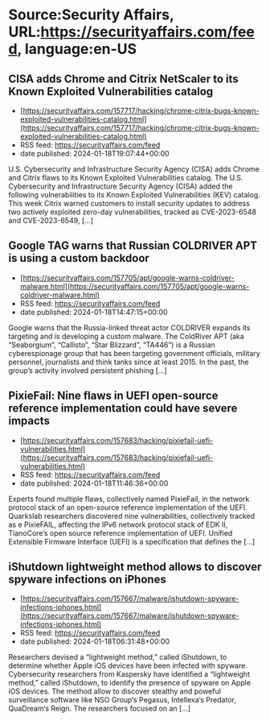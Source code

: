 # Source:Security Affairs, URL:https://securityaffairs.com/feed, language:en-US

## CISA adds Chrome and Citrix NetScaler to its Known Exploited Vulnerabilities catalog
 - [https://securityaffairs.com/157717/hacking/chrome-citrix-bugs-known-exploited-vulnerabilities-catalog.html](https://securityaffairs.com/157717/hacking/chrome-citrix-bugs-known-exploited-vulnerabilities-catalog.html)
 - RSS feed: https://securityaffairs.com/feed
 - date published: 2024-01-18T19:07:44+00:00

U.S. Cybersecurity and Infrastructure Security Agency (CISA) adds Chrome and Citrix flaws to its Known Exploited Vulnerabilities catalog. The U.S. Cybersecurity and Infrastructure Security Agency (CISA) added the following vulnerabilities to its Known Exploited Vulnerabilities (KEV) catalog. This week Citrix warned customers to install security updates to address two actively exploited zero-day vulnerabilities, tracked as CVE-2023-6548 and CVE-2023-6549, [&#8230;]

## Google TAG warns that Russian COLDRIVER APT is using a custom backdoor
 - [https://securityaffairs.com/157705/apt/google-warns-coldriver-malware.html](https://securityaffairs.com/157705/apt/google-warns-coldriver-malware.html)
 - RSS feed: https://securityaffairs.com/feed
 - date published: 2024-01-18T14:47:15+00:00

Google warns that the Russia-linked threat actor COLDRIVER expands its targeting and is developing a custom malware. The ColdRiver APT (aka “Seaborgium“, &#8220;Callisto&#8221;, “Star Blizzard”, “TA446”) is a Russian cyberespionage group that has been targeting government officials, military personnel,&#160;journalists and think tanks since at least 2015. In the past, the group’s activity involved persistent phishing [&#8230;]

## PixieFail: Nine flaws in UEFI open-source reference implementation could have severe impacts
 - [https://securityaffairs.com/157683/hacking/pixiefail-uefi-vulnerabilities.html](https://securityaffairs.com/157683/hacking/pixiefail-uefi-vulnerabilities.html)
 - RSS feed: https://securityaffairs.com/feed
 - date published: 2024-01-18T11:46:36+00:00

Experts found multiple flaws, collectively named PixieFail, in the network protocol stack of an open-source reference implementation of the UEFI. Quarkslab researchers discovered nine vulnerabilities, collectively tracked as e PixieFAIL, affecting the IPv6 network protocol stack of EDK II, TianoCore&#8217;s open source reference implementation of UEFI. Unified Extensible Firmware Interface (UEFI) is a specification that defines the [&#8230;]

## iShutdown lightweight method allows to discover spyware infections on iPhones
 - [https://securityaffairs.com/157667/malware/ishutdown-spyware-infections-iphones.html](https://securityaffairs.com/157667/malware/ishutdown-spyware-infections-iphones.html)
 - RSS feed: https://securityaffairs.com/feed
 - date published: 2024-01-18T06:31:48+00:00

Researchers devised a &#8220;lightweight method,&#8221; called iShutdown, to determine whether Apple iOS devices have been infected with spyware. Cybersecurity researchers from Kaspersky have identified a &#8220;lightweight method,&#8221; called iShutdown, to identify the presence of spyware on Apple iOS devices. The method allow to discover stealthy and poweful surveillance software like NSO Group&#8216;s Pegasus, Intellexa&#8216;s Predator, QuaDream&#8216;s Reign. The researchers focused on an [&#8230;]

